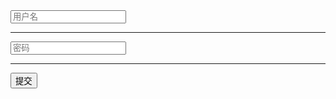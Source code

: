 <form class="layui-form">
  <input type="text" name="username" lay-verify="required|username" placeholder="用户名" class="layui-input">
  <hr>
  <input type="password" name="password" lay-verify="password" placeholder="密码" class="layui-input">
  <hr>
  <button class="layui-btn" lay-submit lay-filter="demo-verify">提交</button>
</form>
 
<script>
layui.use(function(){
  var form = layui.form;

  // 自定义验证规则，如下以验证用户名和密码为例
  form.verify({
    // 函数写法
    // 参数 value 为表单的值；参数 item 为表单的 DOM 对象
    username: function(value, item){
      if(!new RegExp("^[a-zA-Z0-9_\u4e00-\u9fa5\\s·]+$").test(value)){
        return '用户名不能有特殊字符';
      }
      if(/(^_)|(__)|(_+$)/.test(value)) return '用户名首尾不能出现 _ 下划线';
      if(/^\d+$/.test(value)) return '用户名不能全为数字';
      
      // 若不想自动弹出默认提示框，可返回 true，这时你可以通过其他提示方式替代（v2.5.7 新增）
      if(value === 'xxx'){
        alert('用户名不能为敏感词');
        return true;
      }
    },
    // 数组写法。
    // 数组中两个成员值分别代表：[正则表达式、正则匹配不符时的提示文字]
    password: [/^[\S]{6,12}$/, '密码必须为6到12位的非空字符'] 
  });

  // 提交事件
  form.on('submit(demo-verify)', function(data){
    var field = data.field; // 获取表单字段值

    // 显示填写结果，仅作演示用
    layer.alert(JSON.stringify(field), {
      title: '当前填写的字段值'
    });

    // 此处可执行 Ajax 等操作
    // …

    return false; // 阻止默认 form 跳转
  });
}) 
</script> 